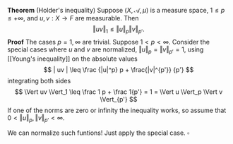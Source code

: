 **Theorem** (Holder's inequality) Suppose $(X,\mathcal{A}, \mu)$ is a measure space, $1 \leq p \leq +\infty$, and $u,v :X \to F$ are measurable. Then
$$
\Vert uv \Vert_1 \leq \Vert u \Vert_p \Vert v \Vert_{p'}.
$$
**Proof** The cases $p = 1, \infty$ are trivial. Suppose $1 < p < \infty$. Consider the special cases where $u$ and $v$ are normalized, $\Vert u \Vert_p = \Vert v \Vert_{p'}=1$, using [[Young's inequality]] on the absolute values
$$
| uv | \leq \frac {|u|^p} p + \frac{|v|^{p'}} {p'}
$$
integrating both sides
$$
\Vert uv \Vert_1 \leq \frac 1 p + \frac 1{p'} = 1 = \Vert u \Vert_p \Vert v \Vert_{p'}
$$
If one of the norms are zero or infinity the inequality works, so assume that $0 < \Vert u \Vert_p, \Vert v \Vert_{p'} < \infty$. 

We can normalize such funtions! Just apply the special case. $\square$
